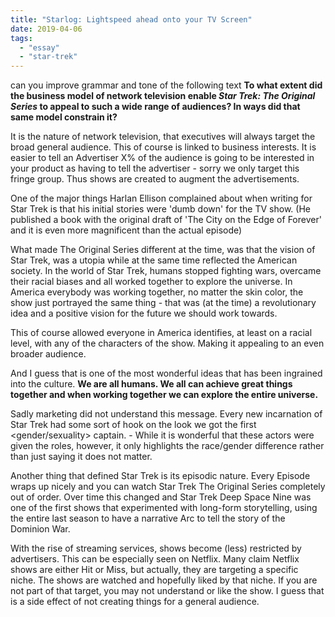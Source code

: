 ```yaml
---
title: "Starlog: Lightspeed ahead onto your TV Screen"
date: 2019-04-06
tags:
  - "essay"
  - "star-trek"
---
```


can you improve grammar and tone of the following text
**To what extent did the business model of network television enable *Star Trek: The Original Series* to appeal to such a wide range of audiences? In ways did that same model constrain it?**

It is the nature of network television, that executives will always target the broad general audience. This of course is linked to business interests. It is easier to tell an Advertiser X% of the audience is going to be interested in your product as having to tell the advertiser - sorry we only target this fringe group. Thus shows are created to augment the advertisements.

One of the major things Harlan Ellison complained about when writing for Star Trek is that his initial stories were 'dumb down' for the TV show. (He published a book with the original draft of 'The City on the Edge of Forever' and it is even more magnificent than the actual episode)

What made The Original Series different at the time, was that the vision of Star Trek, was a utopia while at the same time reflected the American society. In the world of Star Trek, humans stopped fighting wars, overcame their racial biases and all worked together to explore the universe. In America everybody was working together, no matter the skin color, the show just portrayed the same thing - that was (at the time) a revolutionary idea and a positive vision for the future we should work towards.

This of course allowed everyone in America identifies, at least on a racial level, with any of the characters of the show. Making it appealing to an even broader audience.

And I guess that is one of the most wonderful ideas that has been ingrained into the culture. **We are all humans. We all can achieve great things together and when working together we can explore the entire universe.**

Sadly marketing did not understand this message. Every new incarnation of Star Trek had some sort of hook on the look we got the first <race> <gender/sexuality> captain. - While it is wonderful that these actors were given the roles, however, it only highlights the race/gender difference rather than just saying it does not matter.

Another thing that defined Star Trek is its episodic nature. Every Episode wraps up nicely and you can watch Star Trek The Original Series completely out of order. Over time this changed and Star Trek Deep Space Nine was one of the first shows that experimented with long-form storytelling, using the entire last season to have a narrative Arc to tell the story of the Dominion War.

With the rise of streaming services, shows become (less) restricted by advertisers. This can be especially seen on Netflix. Many claim Netflix shows are either Hit or Miss, but actually, they are targeting a specific niche. The shows are watched and hopefully liked by that niche. If you are not part of that target, you may not understand or like the show. I guess that is a side effect of not creating things for a general audience.
